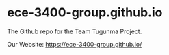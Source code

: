 # ece-3400-group.github.io

The Github repo for the Team Tugunma Project. 

Our Website:
https://ece-3400-group.github.io/
